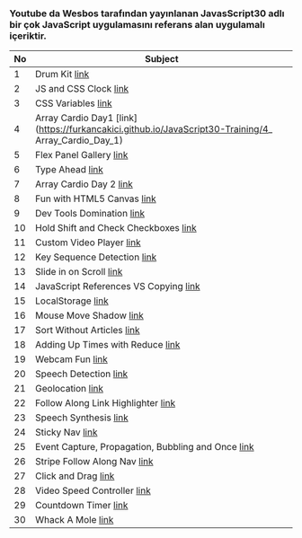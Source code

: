 ### Youtube da Wesbos tarafından yayınlanan JavasScript30 adlı bir çok JavaScript uygulamasını referans alan uygulamalı içeriktir. 

No  | Subject
------------- | -------------
1  | Drum Kit [link](https://furkancakici.github.io/JavaScript30-Training/1_Drum_Kit)
2  | JS and CSS Clock [link](https://furkancakici.github.io/JavaScript30-Training/2_JS_and_CSS_Clock)
3  | CSS Variables [link](https://furkancakici.github.io/JavaScript30-Training/3_CSS_Variables)
4  | Array Cardio Day1 [link](https://furkancakici.github.io/JavaScript30-Training/4_ Array_Cardio_Day_1)
5  | Flex Panel Gallery [link](https://furkancakici.github.io/JavaScript30-Training/5_Flex_Panel_Gallery)
6  | Type Ahead [link](https://furkancakici.github.io/JavaScript30-Training/6_Type_Ahead)
7  | Array Cardio Day 2 [link](https://furkancakici.github.io/JavaScript30-Training/7_Array_Cardio_Day_2)
8  | Fun with HTML5 Canvas [link](https://furkancakici.github.io/JavaScript30-Training/8_Fun_with_HTML5_Canvas)
9  | Dev Tools Domination [link](https://furkancakici.github.io/JavaScript30-Training/9_Dev_Tools_Domination)
10  | Hold Shift and Check Checkboxes [link](https://furkancakici.github.io/JavaScript30-Training/10_Hold_Shift_and_Check_Checkboxes)
11  | Custom Video Player [link](https://furkancakici.github.io/JavaScript30-Training/11_Custom_Video_Player)
12  | Key Sequence Detection [link](https://furkancakici.github.io/JavaScript30-Training/12_Key_Sequence_Detection)
13  | Slide in on Scroll [link](https://furkancakici.github.io/JavaScript30-Training/13_Slide_in_on_Scroll)
14  | JavaScript References VS Copying [link](https://furkancakici.github.io/JavaScript30-Training/14_JavaScript_References_VS_Copying)
15  | LocalStorage [link](https://furkancakici.github.io/JavaScript30-Training/15_LocalStorage)
16  | Mouse Move Shadow [link](https://furkancakici.github.io/JavaScript30-Training/16_Mouse_Move_Shadow)
17  | Sort Without Articles [link](https://furkancakici.github.io/JavaScript30-Training/17_Sort_Without_Articles)
18  | Adding Up Times with Reduce [link](https://furkancakici.github.io/JavaScript30-Training/18_Adding_Up_Times_with_Reduce)
19  | Webcam Fun [link](https://furkancakici.github.io/JavaScript30-Training/19_Webcam_Fun)
20  | Speech Detection [link](https://furkancakici.github.io/JavaScript30-Training/20_Speech_Detection)
21  | Geolocation [link](https://furkancakici.github.io/JavaScript30-Training/21_Geolocation)
22  | Follow Along Link Highlighter [link](https://furkancakici.github.io/JavaScript30-Training/22_Follow_Along_Link_Highlighter)
23  | Speech Synthesis [link](https://furkancakici.github.io/JavaScript30-Training/23_Speech_Synthesis)
24  | Sticky Nav [link](https://furkancakici.github.io/JavaScript30-Training/24_Sticky_Nav)
25  | Event Capture, Propagation, Bubbling and Once [link](https://furkancakici.github.io/JavaScript30-Training/25_Event_Capture,_Propagation,_Bubbling_and_Once)
26  | Stripe Follow Along Nav [link](https://furkancakici.github.io/JavaScript30-Training/26_Stripe_Follow_Along_Nav)
27  | Click and Drag [link](https://furkancakici.github.io/JavaScript30-Training/27_Click_and_Drag)
28  | Video Speed Controller [link](https://furkancakici.github.io/JavaScript30-Training/28_Video_Speed_Controller)
29  | Countdown Timer [link](https://furkancakici.github.io/JavaScript30-Training/29_Countdown_Timer)
30  | Whack A Mole [link](https://furkancakici.github.io/JavaScript30-Training/30_Whack_A_Mole)

